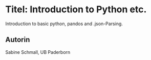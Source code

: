 # Titel: Introduction to Python etc.

Introduction to basic python, pandos and .json-Parsing.

##  Autorin
Sabine Schmall, UB Paderborn
